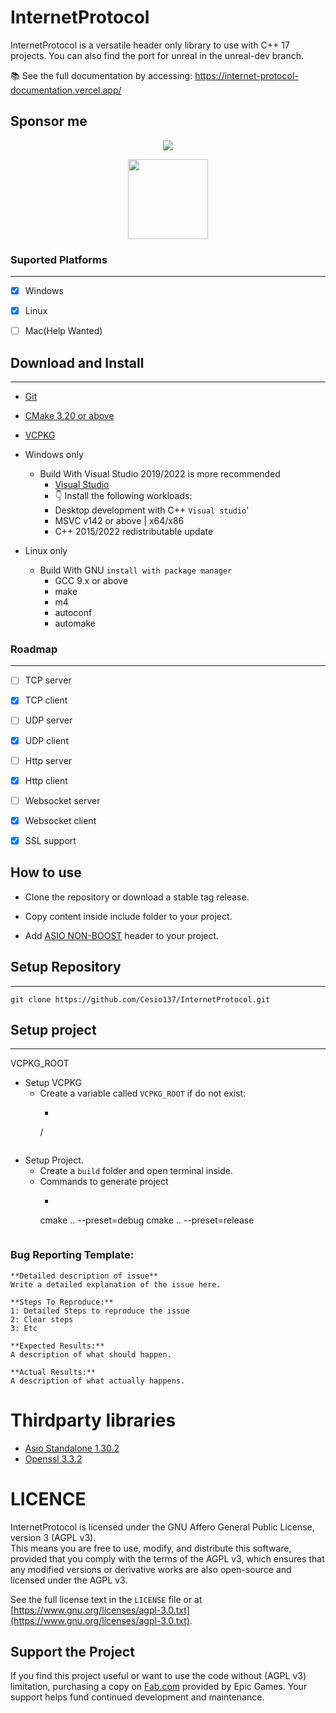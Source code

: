 # InternetProtocol

InternetProtocol is a versatile header only library to use with C++ 17 projects. You can also find the port for unreal
in the unreal-dev branch.

📚 See the full documentation by accessing: https://internet-protocol-documentation.vercel.app/

## Sponsor me

<p align="center">
  <a href="https://www.paypal.com/donate?hosted_button_id=L48BPZ4VVCN6Q"><img src="https://www.paypalobjects.com/en_US/i/btn/btn_donateCC_LG.gif"></a>
</p>
<p align="center">
  <a href="https://nubank.com.br/pagar/1bcou4/5D6eezlHdm"><img src="https://logodownload.org/wp-content/uploads/2020/02/pix-bc-logo.png" width="128"></a>
</p>

### Suported Platforms

---

- [x] Windows

- [X] Linux

- [ ] Mac(Help Wanted)

## Download and Install

---

- [Git](https://git-scm.com)

- [CMake 3.20 or above](https://cmake.org/download/)

- [VCPKG](https://vcpkg.io/en/index.html)

- Windows only
    - Build With Visual Studio 2019/2022 is more recommended
        - [Visual Studio](https://visualstudio.microsoft.com/downloads/)
        - 👇 Install the following workloads:
        - Desktop development with C++ ```Visual studio```'
        - MSVC v142 or above | x64/x86
        - C++ 2015/2022 redistributable update

- Linux only
    - Build With GNU ```install with package manager```
        - GCC 9.x or above
        - make
        - m4
        - autoconf
        - automake

### Roadmap

---

- [ ] TCP server

- [X] TCP client

- [ ] UDP server

- [X] UDP client

- [ ] Http server

- [X] Http client

- [ ] Websocket server

- [X] Websocket client

- [X] SSL support

## How to use

- Clone the repository or download a stable tag release.

- Copy content inside include folder to your project.

- Add [ASIO NON-BOOST](https://sourceforge.net/projects/asio/files/asio/) header to your project.

## Setup Repository

---

```shell
git clone https://github.com/Cesio137/InternetProtocol.git
```

## Setup project

---

VCPKG_ROOT

* Setup VCPKG
    * Create a variable called `VCPKG_ROOT` if do not exist:
        * ```Path
      <Path to VCPKG>/
      ```

* Setup Project.
    * Create a `build` folder and open terminal inside.
    * Commands to generate project
        * ```bash
      cmake .. --preset=debug
      cmake .. --preset=release
      ``` 

### Bug Reporting Template:

```
**Detailed description of issue**
Write a detailed explanation of the issue here.

**Steps To Reproduce:**
1: Detailed Steps to reproduce the issue 
2: Clear steps
3: Etc

**Expected Results:**
A description of what should happen.

**Actual Results:**
A description of what actually happens.
```

# Thirdparty libraries

- [Asio Standalone 1.30.2](https://think-async.com/Asio/)
- [Openssl 3.3.2](https://www.openssl.org/)

# LICENCE

InternetProtocol is licensed under the GNU Affero General Public License, version 3 (AGPL v3).  
This means you are free to use, modify, and distribute this software, provided that you comply with the terms of the
AGPL v3, which ensures that any modified versions or derivative works are also open-source and licensed under the AGPL
v3.

See the full license text in the `LICENSE` file or
at [https://www.gnu.org/licenses/agpl-3.0.txt](https://www.gnu.org/licenses/agpl-3.0.txt).

## Support the Project

If you find this project useful or want to use the code without (AGPL v3) limitation, purchasing a copy
on [Fab.com](https://www.fab.com) provided by Epic Games. Your support helps fund continued development and maintenance.

